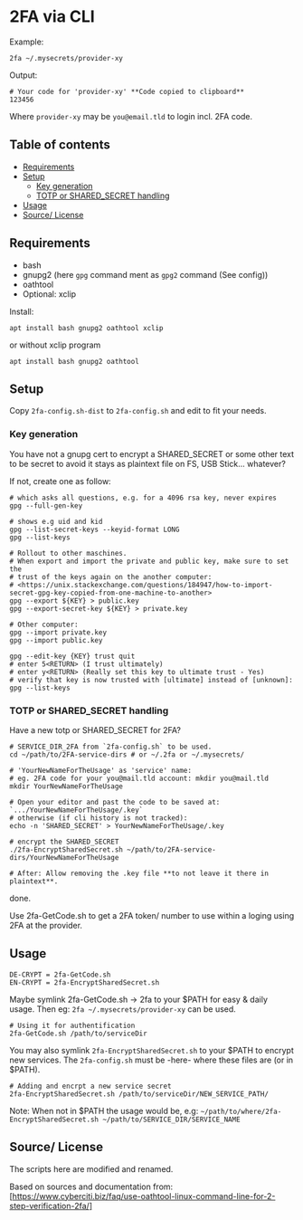 # 2FA via CLI

Example:

    2fa ~/.mysecrets/provider-xy

Output:

    # Your code for 'provider-xy' **Code copied to clipboard**
    123456

Where `provider-xy` may be `you@email.tld` to login incl. 2FA code.



<!-- npm install doctoc -->
<!-- doctoc --title '## Table of contents' --entryprefix '+' ./THISFILE -->
<!-- ### -->
<!-- START doctoc generated TOC please keep comment here to allow auto update -->
<!-- DON'T EDIT THIS SECTION, INSTEAD RE-RUN doctoc TO UPDATE -->
## Table of contents

+ [Requirements](#requirements)
+ [Setup](#setup)
    + [Key generation](#key-generation)
    + [TOTP or SHARED_SECRET handling](#totp-or-shared_secret-handling)
+ [Usage](#usage)
+ [Source/ License](#source-license)

<!-- END doctoc generated TOC please keep comment here to allow auto update -->



## Requirements

+ bash
+ gnupg2 (here `gpg` command ment as `gpg2` command (See config))
+ oathtool
+ Optional: xclip


Install:

    apt install bash gnupg2 oathtool xclip

or without xclip program

    apt install bash gnupg2 oathtool



## Setup

Copy `2fa-config.sh-dist` to `2fa-config.sh` and edit to fit your needs.


### Key generation

You have not a gnupg cert to encrypt a SHARED_SECRET or some other text to be secret
to avoid it stays as plaintext file on FS, USB Stick... whatever?

If not, create one as follow:

    # which asks all questions, e.g. for a 4096 rsa key, never expires
    gpg --full-gen-key

    # shows e.g uid and kid
    gpg --list-secret-keys --keyid-format LONG
    gpg --list-keys

    # Rollout to other maschines.
    # When export and import the private and public key, make sure to set the
    # trust of the keys again on the another computer:
    # <https://unix.stackexchange.com/questions/184947/how-to-import-secret-gpg-key-copied-from-one-machine-to-another>
    gpg --export ${KEY} > public.key
    gpg --export-secret-key ${KEY} > private.key

    # Other computer:
    gpg --import private.key
    gpg --import public.key

    gpg --edit-key {KEY} trust quit
    # enter 5<RETURN> (I trust ultimately)
    # enter y<RETURN> (Really set this key to ultimate trust - Yes)
    # verify that key is now trusted with [ultimate] instead of [unknown]:
    gpg --list-keys


### TOTP or SHARED_SECRET handling

Have a new totp or SHARED_SECRET for 2FA?

    # SERVICE_DIR_2FA from `2fa-config.sh` to be used.
    cd ~/path/to/2FA-service-dirs # or ~/.2fa or ~/.mysecrets/

    # 'YourNewNameForTheUsage' as 'service' name:
    # eg. 2FA code for your you@mail.tld account: mkdir you@mail.tld
    mkdir YourNewNameForTheUsage

    # Open your editor and past the code to be saved at: `.../YourNewNameForTheUsage/.key`
    # otherwise (if cli history is not tracked):
    echo -n 'SHARED_SECRET' > YourNewNameForTheUsage/.key

    # encrypt the SHARED_SECRET
    ./2fa-EncryptSharedSecret.sh ~/path/to/2FA-service-dirs/YourNewNameForTheUsage

    # After: Allow removing the .key file **to not leave it there in plaintext**.

done.

Use 2fa-GetCode.sh to get a 2FA token/ number to use within a loging using
2FA at the provider.



## Usage

    DE-CRYPT = 2fa-GetCode.sh
    EN-CRYPT = 2fa-EncryptSharedSecret.sh

Maybe symlink 2fa-GetCode.sh -> 2fa to your $PATH for easy & daily usage.
Then eg: `2fa ~/.mysecrets/provider-xy` can be used.

    # Using it for authentification
    2fa-GetCode.sh /path/to/serviceDir

You may also symlink `2fa-EncryptSharedSecret.sh` to your $PATH to encrypt new
services. The `2fa-config.sh` must be -here- where these files are (or in
$PATH).

    # Adding and encrpt a new service secret
    2fa-EncryptSharedSecret.sh /path/to/serviceDir/NEW_SERVICE_PATH/

Note: When not in $PATH the usage would be, e.g:
`~/path/to/where/2fa-EncryptSharedSecret.sh ~/path/to/SERVICE_DIR/SERVICE_NAME`



## Source/ License

The scripts here are modified and renamed.

Based on sources and documentation from:
[https://www.cyberciti.biz/faq/use-oathtool-linux-command-line-for-2-step-verification-2fa/]
